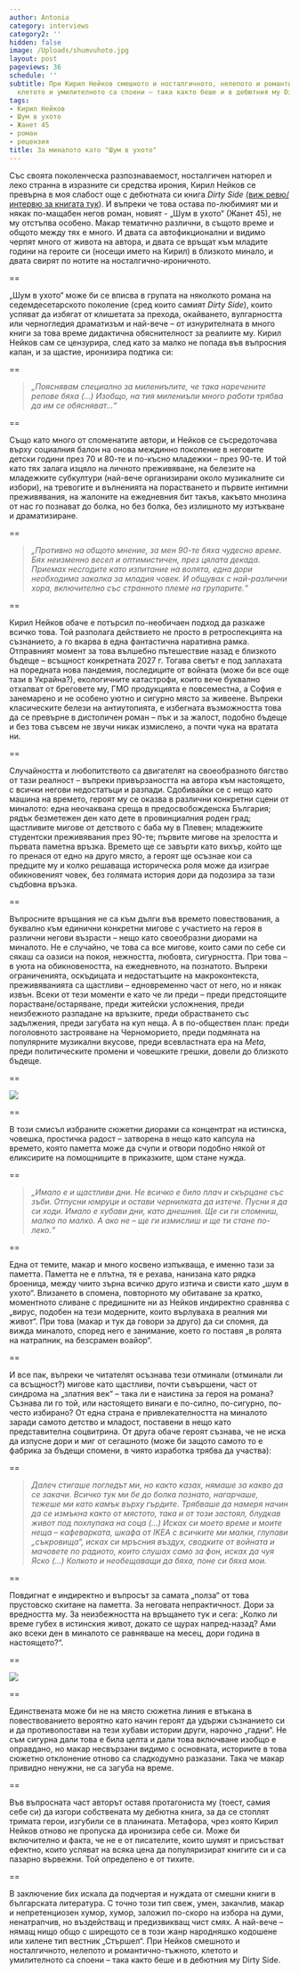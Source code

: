 ```yaml
---
author: Antonia
category: interviews
category2: ''
hidden: false
image: /Uploads/shumvuhoto.jpg
layout: post
pageviews: 36
schedule: ''
subtitle: При Кирил Нейков смешното и носталгичното, нелепото и романтично-тъжното,
  клетото и умилителното са споени – така както беше и в дебютния му Dirty Side
tags:
- Кирил Нейков
- Шум в ухото
- Жанет 45
- роман
- рецензия
title: За миналото като "Шум в ухото"
---
```


Със своята поколенческа разпознаваемост, носталгичен натюрел и леко странна в изразните си средства ирония, Кирил Нейков се превърна в моя слабост още с дебютната си книга *Dirty Side* [(виж ревю/интервю за книгата тук](https://literaturnirazgovori.com/interviews/2022/03/29/07-49-%D0%BA%D0%B8%D1%80%D0%B8%D0%BB-%D0%BD%D0%B5%D0%B9%D0%BA%D0%BE%D0%B2-%D0%B7%D0%B0-dirty-side-%D0%B2%D1%80%D0%B5%D0%BC%D0%B5%D1%82%D0%BE-%D0%BD%D0%B5-%D0%B5-%D0%B2%D1%80%D0%B0%D0%B3-%D1%85%D0%B0%D1%80%D0%B5%D1%81%D0%B2%D0%B0%D0%BC-%D1%82%D0%BE%D0%B7%D0%B8-%D0%BF%D1%80%D0%BE%D1%86%D0%B5%D1%81-%D0%BD%D0%B0-%D0%B4%D0%B5%D1%81%D1%82%D1%80%D1%83%D0%BA%D1%82%D0%B8%D0%B2%D0%BD%D0%BE-%D0%BE%D0%B1%D0%BD%D0%BE%D0%B2%D0%BB%D0%B5%D0%BD%D0%B8%D0%B5.html)). И въпреки че това остава по-любимият ми и някак по-мащабен негов роман, новият - „Шум в ухото“ (Жанет 45), не му отстъпва особено. Макар тематично различни, в същото време и общото между тях е много. И двата са автофикционални и видимо черпят много от живота на автора, и двата се връщат към младите години на героите си (носещи името на Кирил) в близкото минало, и двата свирят по нотите на   носталгично-ироничното.

\==

„Шум в ухото“ може би се вписва в групата на няколкото романа на седемдесетарското поколение (сред които самият *Dirty Side*), които успяват да избягат от клишетата за прехода, окайването, вулгарността или черногледия драматизъм и най-вече – от изнурителната в много книги за това време дидактична обяснителност за реалиите му. Кирил Нейков сам се цензурира, след като за малко не попада във въпросния капан, и за щастие, иронизира подтика си:

\==

> *„Пояснявам специално за милениълите, че така наречените репове бяха (...) Изобщо, на тия милениъли много работи трябва да им се обясняват...“*

\==

Също като много от споменатите автори, и Нейков се съсредоточава върху социалния балон на онова междинно поколение в неговите детски години през 70 и 80-те и по-късно младежки – през 90-те. И той като тях залага изцяло на личното преживяване, на белезите на младежките субкултури (най-вече организирани около музикалните си избори), на тревогите и вълненията на порастването и първите интимни преживявания, на жалоните на ежедневния бит такъв, какъвто мнозина от нас го познават до болка, но без болка, без излишното му изтъкване и драматизиране. 

\==

> *„Противно на общото мнение, за мен 90-те бяха чудесно време. Бях неизменно весел и оптимистичен, през цялата декада. Приемах несгодите като изпитание на волята, една дори необходима закалка за младия човек. И общувах с най-различни хора, включително със странното племе на групарите.“*

\==

Кирил Нейков обаче е потърсил по-необичаен подход да разкаже всичко това. Той разполага действието не просто в ретроспекцията на съзнанието, а го вкарва в една фантастична наративна рамка. Отправният момент за това вълшебно пътешествие назад e близкото бъдеще – всъщност конкретната 2027 г. Тогава светът е под заплахата на поредната нова пандемия, последиците от войната (може би все още тази в Украйна?), екологичните катастрофи, които вече буквално отхапват от бреговете му, ГМО продукцията е повсеместна, а София е занемарено и не особено уютно и сигурно място за живеене. Въпреки класическите белези на антиутопията, е избегната възможността това да се превърне в дистопичен роман – пък и за жалост, подобно бъдеще и без това съвсем не звучи никак измислено, а почти чука на вратата ни. 

\==

Случайността и любопитството са двигателят на своеобразното бягство от тази реалност – въпреки привързаността на автора към настоящето, с всички негови недостатъци и разпади. Сдобивайки се с нещо като машина на времето, героят му се оказва в различни конкретни сцени от миналото: една неочаквана среща в предосвобожденска България; рядък безметежен ден като дете в провинциалния роден град; щастливите мигове от детството с баба му в Плевен; младежките студентски преживявания през 90-те; първите мигове на зрелостта и първата паметна връзка. Времето ще се завърти като вихър, който ще го пренася от едно на друго място, а героят ще осъзнае кои са предците му и колко решаваща историческа роля може да изиграе обикновеният човек, без голямата история дори да подозира за тази съдбовна връзка. 

\==

Въпросните връщания не са към дълги във времето повествования, а буквално към единични конкретни мигове с участието на героя в различни негови възрасти – нещо като своеобразни диорами на миналото. Не е случайно, че това са все мигове, които сами по себе си сякаш са оазиси на покоя, нежността, любовта, сигурността. При това – в уюта на обикновеността, на ежедневното, на познатото. Въпреки ограниченията, оскъдицата и недостатъците на макроконтекста, преживяванията са щастливи – едновременно част от него, но и някак извън. Всеки от тези моменти е като че ли преди – преди предстоящите порастване/остаряване, преди житейски усложнения, преди неизбежното разпадане на връзките, преди обрастването със задължения, преди загубата на куп неща. А в по-обществен план: преди поголовното застрояване на Черноморието, преди подмяната на популярните музикални вкусове, преди всевластната ера на *Meta*, преди политическите промени и човешките грешки, довели до близкото бъдеще. 

\==

![](/Uploads/kirilneykov.jpg)

\==

В този смисъл избраните сюжетни диорами са концентрат на истинска, човешка, простичка радост – затворена в нещо като капсула на времето, която паметта може да счупи и отвори подобно някой от еликсирите на помощниците в приказките, щом стане нужда. 

\==

> *„Имало е и щастливи дни. Не всичко е било плач и скърцане със зъби. Отпусни юмруци и остави чернилката да изтече. Пусни я да си ходи. Имало е хубави дни, като днешния. Ще си ги спомниш, малко по малко. А ако не – ще ги измислиш и ще ти стане по-леко.“*

\==

Една от темите, макар и много косвено изпъкваща, е именно тази за паметта. Паметта не е плътна, тя е рехава, нанизана като рядка броеница, между чиито зърна всичко друго изтича и свисти като „шум в ухото“. Влизането в спомена, повторното му обитаване за кратко, моментното сливане с предишните ни аз Нейков индиректно сравнява с „вирус, подобен на тези модерните, които върлуваха в реалния ми живот“. При това (макар и тук да говори за друго) да си спомня, да вижда миналото, според него е занимание, което го поставя „в ролята на натрапник, на безсрамен воайор“. 

\==

И все пак, въпреки че читателят осъзнава тези отминали (отминали ли са всъщност?) мигове като щастливи, почти съвършени, част от синдрома на „златния век“ – така ли е наистина за героя на романа? Съзнава ли го той, или настоящето винаги е по-силно, по-сигурно, по-често избирано? От една страна е привлекателността на миналото заради самото детство и младост, поставени в нещо като представителна соцвитрина. От друга обаче героят съзнава, че не иска да изпусне дори и миг от сегашното (може би защото самото то е фабрика за бъдещи спомени, в чиято изработка трябва да участва):

\==

> *Далеч стигаше погледът ми, но както казах, нямаше за какво да се закачи. Всичко тук ми бе до болка познато, нагарчаше, тежеше ми като камък върху гърдите. Трябваше да намеря начин да се измъкна както от мястото, така и от този застоял, блудкав живот под похлупака на соца (…) Исках си моето време и моите неща – кафеварката, шкафа от IKEA с всичките ми малки, глупави „съкровища“, исках си мръсния въздух, сводките от войната и мачовете по радиото, които слушах само за фон, исках да чуя Яско (…) Колкото и необещаващи да бяха, поне си бяха мои.*

\==

Повдигнат е индиректно и въпросът за самата „полза“ от това прустовско скитане на паметта. За неговата непрактичност. Дори за вредността му. За неизбежността на връщането тук и сега: „Колко ли време губех в истинския живот, докато се щурах напред-назад? Ами ако всеки ден в миналото се равняваше на месец, дори година в настоящето?“.

\==

![](/Uploads/dirty-side.jpg)

\==

Единствената може би не на място сюжетна линия е втъкана в повествованието вероятно като начин героят да удържи съзнанието си и да противопостави на тези хубави истории други, нарочно „гадни“. Не съм сигурна дали това е била целта и дали това включване изобщо е оправдано, но макар несвързани видимо с основната, историите в това сюжетно отклонение отново са сладкодумно разказани. Така че макар привидно ненужни, не са загуба на време. 

\==

Във въпросната част авторът оставя протагониста му (тоест, самия себе си) да изгори собствената му дебютна книга, за да се стоплят тримата герои, изгубили се в планината. Метафора, чрез която Кирил Нейков отново не пропуска да иронизира себе си. Може би включително и факта, че не е от писателите, които шумят и присъстват ефектно, които успяват на всяка цена да популяризират книгите си и са пазарно вървежни. Той определено е от тихите.  

\==

В заключение бих искала да подчертая и нуждата от смешни книги в българската литература. С точно този тип свеж, умен, закачлив, макар и непретенциозен хумор, хумор, заложил по-скоро на избора на думи, ненатрапчив, но въздействащ и предизвикващ чист смях. А най-вече – нямащ нищо общо с ширещото се в този жанр народняшко кодошене или хилене тип вестник „Стършел“. При Нейков смешното и носталгичното, нелепото и романтично-тъжното, клетото и умилителното са споени –  така както беше и в дебютния му Dirty Side.
